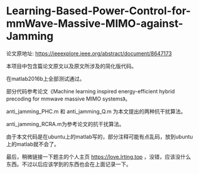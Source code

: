 # Learning-Based-Power-Control-for-mmWave-Massive-MIMO-against-Jamming

论文原地址: https://ieeexplore.ieee.org/abstract/document/8647173

本项目中包含篇论文原文以及原文所涉及的简化版代码。

在matlab2016b上全部测试通过。

部分代码参考论文《Machine learning inspired energy-efficient hybrid precoding for mmwave massive MIMO systems》。

anti_jamming_PHC.m 和 anti_jamming_Q.m 为本文提出的两种抗干扰算法。

anti_jamming_RCRA.m为参考论文的抗干扰算法。

由于本文代码是在ubuntu上的matlab写的，部分注释可能有点乱码，放到ubuntu上的matlab就不会了。

最后，稍微链接一下题主的个人主页 https://love.lrting.top ，没错，应该没什么东西。不过以后应该学到的东西也会在上面记录一下。
